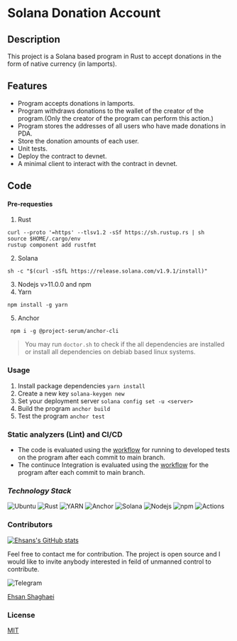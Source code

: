 # Solana Donation Account


## Description
This project is a Solana based program in Rust to accept donations in the form of native currency (in lamports).

## Features 
* Program accepts donations in lamports.
* Program withdraws donations to the wallet of the creator of the program.(Only the creator of the program can perform this action.)
* Program stores the addresses of all users who have made donations in PDA.
* Store the donation amounts of each user.
* Unit tests.
* Deploy the contract to devnet.
* A minimal client to interact with the contract in devnet.

## Code

#### **Pre-requesties**


1. Rust
``` 
curl --proto '=https' --tlsv1.2 -sSf https://sh.rustup.rs | sh
source $HOME/.cargo/env
rustup component add rustfmt
```
2. Solana
``` 
sh -c "$(curl -sSfL https://release.solana.com/v1.9.1/install)" 
```
3. Nodejs v>11.0.0 and npm
4. Yarn
``` 
npm install -g yarn
```
5. Anchor 
```
 npm i -g @project-serum/anchor-cli
```
> You may run ```doctor.sh``` to check if the all dependencies are installed or install all dependencies on debiab based linux systems.

### **Usage**

1. Install package dependencies ```yarn install```
2. Create a new key ```solana-keygen new```
2. Set your deployment server ```solana config set -u <server>```
3. Build the program ```anchor build```
4. Test the program ```anchor test```


### **Static analyzers (Lint)** and CI/CD
* The code is evaluated using the [workflow](https://github.com/marketplace/actions/solana-anchor-test) for running to developed tests on the program after each commit to main branch. 
* The continuce Integration is evaluated using the [workflow](https://github.com/mrgnlabs/anchor-build-action) for the program after each commit to main branch. 





### ***Technology Stack***
![Ubuntu](https://img.shields.io/badge/Ubuntu-E95420?style=for-the-badge&logo=ubuntu&logoColor=white)
![Rust](https://img.shields.io/badge/Rust-FFD43B?style=for-the-badge&logo=rust&logoColor=red)
![YARN](https://img.shields.io/badge/YARN-27338e?style=for-the-badge&logo=yarn&logoColor=white)
![Anchor](	https://img.shields.io/badge/Anchor-000000?style=for-the-badge&logo=anchor&logoColor=black)
![Solana](https://img.shields.io/badge/Solana-316192?style=for-the-badge&logo=Solana&logoColor=blue)
![Nodejs](https://img.shields.io/badge/NodeJS-CC0000.svg?&style=for-the-badge&logo=nodejs&logoColor=green)
![npm](https://img.shields.io/badge/NPM-FF6C37?style=for-the-badge&logo=npm&logoColor=green)
![Actions](https://img.shields.io/badge/Actions-FF6C37?style=for-the-badge&logo=github&logoColor=black)



### Contributors

[![Ehsans's GitHub stats](https://github-readme-stats.vercel.app/api?username=ehsan2754)](https://github.com/ehsan2754/github-readme-stats)


Feel free to contact me for contribution. The project is open source and I would like to invite anybody interested in feild of unmanned control to contribute.



![Telegram](	https://img.shields.io/badge/Telegram-2CA5E0?style=for-the-badge&logo=telegram&logoColor=white)

[Ehsan Shaghaei](https://t.me/ethanshagaei)



### License

[MIT](LICENSE) 
